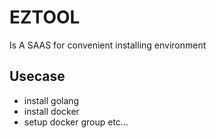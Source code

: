 # EZTOOL
Is A SAAS for convenient installing environment

## Usecase
- install golang
- install docker
- setup docker group etc...